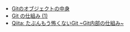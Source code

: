 - [Gitのオブジェクトの中身](https://zenn.dev/kaityo256/articles/objects_of_git)
- [Git の仕組み (1)](https://koseki.hatenablog.com/entry/2014/04/22/inside-git-1)
- [Qiita: たぶんもう怖くないGit ~Git内部の仕組み~](https://qiita.com/marchin_1989/items/2ec01553e907f3a9e6bb#いきなり結論)